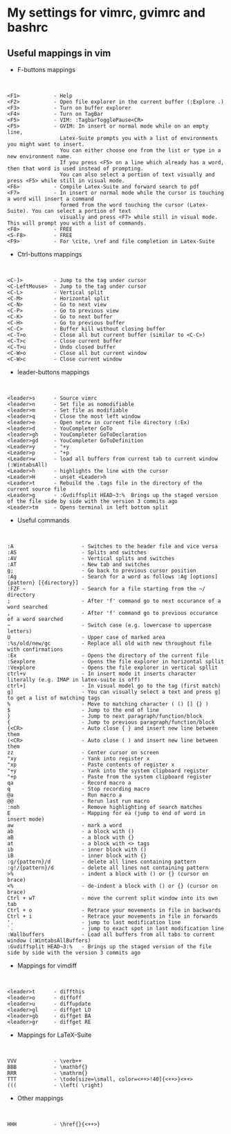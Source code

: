 My settings for vimrc, gvimrc and bashrc
========================================


Useful mappings in vim
------------

- F-buttons mappings

&nbsp;

	<F1>           - Help
    <F2>           - Open file explorer in the current buffer (:Explore .)
    <F3>           - Turn on buffer explorer
    <F4>           - Turn on TagBar
    <F5>           - VIM: :TagbarTogglePause<CR>
    <F5>           - GVIM: In insert or normal mode while on an empty line, 
	                 Latex-Suite prompts you with a list of environments you might want to insert. 
					 You can either choose one from the list or type in a new environment name. 
					 If you press <F5> on a line which already has a word, then that word is used instead of prompting.
					 You can also select a portion of text visually and press <F5> while still in visual mode.
    <F6>           - Compile Latex-Suite and forward search to pdf
    <F7>           - In insert or normal mode while the cursor is touching a word will insert a command 
	                 formed from the word touching the cursor (Latex-Suite). You can select a portion of text 
					 visually and press <F7> while still in visual mode. This will prompt you with a list of commands.
    <F8>           - FREE
	<S-F8>         - FREE
    <F9>           - For \cite, \ref and file completion in Latex-Suite

- Ctrl-buttons mappings

&nbsp;

    <C-]>          - Jump to the tag under cursor
    <C-LeftMouse>  - Jump to the tag under cursor
    <C-L>          - Vertical split
    <C-M>          - Horizontal split
    <C-N>          - Go to next view
    <C-P>          - Go to previous view
    <C-K>          - Go to next buffer
    <C-H>          - Go to previous buffer
    <C-C>          - Buffer kill without closing buffer
	<C-T>o         - Close all but current buffer (similar to <C-C>)
	<C-T>c         - Close current buffer
	<C-T>u         - Undo closed buffer
	<C-W>o         - Close all but current window
	<C-W>c         - Close current window


- leader-buttons mappings 

&nbsp;

    <leader>s      - Source vimrc
    <leader>n      - Set file as nomodifiable
    <leader>m      - Set file as modifiable
    <leader>q      - Close the most left window
    <leader>e      - Open netrw in current file directory (:Ex)
    <leader>d      - YouCompleter GoTo
    <leader>gh     - YouCompleter GoToDeclaration
    <leader>gd     - YouCompleter GoToDefinition
    <Leader>y      - "+y
    <Leader>p      - "+p
    <Leader>w      - load all buffers from current tab to current window (:WintabsAll)
    <Leader>h      - highlights the line with the cursor
    <Leader>H      - unset <Leader>h
    <Leader>t      - Rebuild the .tags file in the directory of the current source file
	<Leader>g      - :Gvdiffsplit HEAD~3:%  Brings up the staged version of the file side by side with the version 3 commits ago
	<Leader>tm     - Opens terminal in left bottom split

- Useful commands

&nbsp;

    :A                      - Switches to the header file and vice versa
	:AS                     - Splits and switches
    :AV                     - Vertical splits and switches
    :AT            		    - New tab and switches
    g;             		    - Go back to previous cursor position
    :Ag            		    - Search for a word as follows :Ag [options] {pattern} [{directory}]
    :FZF ~         		    - Search for a file starting from the ~/ directory
    ;              		    - After 'f' command go to next occurance of a word searched
    ,              		    - After 'f' command go to previous occurance of a word searched
	~              		    - Switch case (e.g. lowercase to uppercase letters)
	U              		    - Upper case of marked area
	:%s/old/new/gc 		    - Replace all old with new throughout file with confirmations
	:Ex            		    - Opens the directory of the current file
	:Sexplore      		    - Opens the file explorer in horizontal spllit
	:Vexplore      		    - Opens the file explorer in vertical spllit
	ctrl+v         		    - In insert mode it inserts character literally (e.g. IMAP in latex-suite is off) 
	ctrl+]         		    - In visual model go to the tag (first match)
	g]             		    - You can visually select a text and press g] to get a list of matching tags
	%              		    - Move to matching character ( () [] {} )
	$              		    - Jump to the end of line
    }              		    - Jump to next paragraph/function/block
    {              		    - Jump to previous paragraph/function/block
	{<CR>          		    - Auto close { } and insert new line between them
	(<CR>          		    - Auto close ( ) and insert new line between them
	zz             		    - Center cursor on screen
	"xy            		    - Yank into register x
	"xp            		    - Paste contents of register x
	"+y            		    - Yank into the system clipboard register
	"+p            		    - Paste from the system clipboard register
	qa             		    - Record macro a
	q              		    - Stop recording macro
	@a             		    - Run macro a
	@@             		    - Rerun last run macro
	:noh           		    - Remove highlighting of search matches
	E              		    - Mapping for ea (jump to end of word in insert mode)
    aw			   		    - mark a word
    ab             		    - a block with ()
    aB	           		    - a block with {}
    at             		    - a block with <> tags
    ib             		    - inner block with ()
    iB             		    - inner block with {}
    :g/{pattern}/d 		    - delete all lines containing pattern
    :g!/{pattern}/d		    - delete all lines not containing pattern
    >%                      - indent a block with () or {} (cursor on brace)
    <%                      - de-indent a block with () or {} (cursor on brace)
    Ctrl + wT               - move the current split window into its own tab 	
    Ctrl + o                - Retrace your movements in file in backwards
    Ctrl + i                - Retrace your movements in file in forwards
	'.                      - jump to last modification line
	`.                      - jump to exact spot in last modification line
	:Wallbuffers            - Load all buffers from all tabs to current window (:WintabsAllBuffers)
	:Gvdiffsplit HEAD~3:%   - Brings up the staged version of the file side by side with the version 3 commits ago

- Mappings for vimdiff

&nbsp;

	<leader>t      - diffthis
	<leader>o      - diffoff
	<leader>u      - diffupdate
	<leader>gl     - diffget LO
	<leader>gb     - diffget BA
	<leader>gr     - diffget RE

- Mappings for LaTeX-Suite

&nbsp;

	VVV            - \verb++
	BBB            - \mathbf{}
	RRR            - \mathrm{}
	TTT            - \todo[size=\small, color=<++>!40]{<++>}<++>
	(((            - \left( \right)

- Other mappings

&nbsp;

	HHH            - \href{}{<++>}
